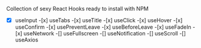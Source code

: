 Collection of sexy React Hooks ready to install with NPM

-[x] useInput -[x] useTabs -[x] useTitle -[x] useClick -[x] useHover -[x] useConfirm -[x] usePreventLeave -[x] useBeforeLeave -[x] useFadeIn -[x] useNetwork
-[] useFullscreen
-[] useNotification
-[] useScroll
-[] useAxios

